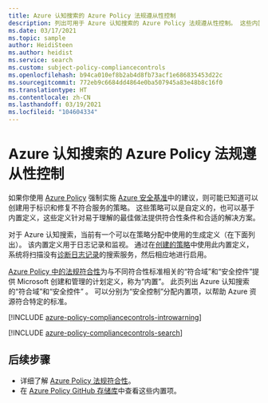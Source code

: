 ```yaml
---
title: Azure 认知搜索的 Azure Policy 法规遵从性控制
description: 列出可用于 Azure 认知搜索的 Azure Policy 法规遵从性控制。 这些内置的策略定义提供了管理 Azure 资源符合性的常用方法。
ms.date: 03/17/2021
ms.topic: sample
author: HeidiSteen
ms.author: heidist
ms.service: search
ms.custom: subject-policy-compliancecontrols
ms.openlocfilehash: b94ca010ef8b2ab4d8fb73acf1e686835453d22c
ms.sourcegitcommit: 772eb9c6684dd4864e0ba507945a83e48b8c16f0
ms.translationtype: HT
ms.contentlocale: zh-CN
ms.lasthandoff: 03/19/2021
ms.locfileid: "104604334"
---
```

# <a name="azure-policy-regulatory-compliance-controls-for-azure-cognitive-search"></a>Azure 认知搜索的 Azure Policy 法规遵从性控制

如果你使用 [Azure Policy](../governance/policy/overview.md) 强制实施 [Azure 安全基准](../security/benchmarks/introduction.md)中的建议，则可能已知道可以创建用于标识和修复不符合服务的策略。 这些策略可以是自定义的，也可以基于内置定义，这些定义针对易于理解的最佳做法提供符合性条件和合适的解决方案。

对于 Azure 认知搜索，当前有一个可以在策略分配中使用的生成定义（在下面列出）。 该内置定义用于日志记录和监视。 通过在[创建的策略](../governance/policy/assign-policy-portal.md)中使用此内置定义，系统将扫描没有[诊断日志记录](search-monitor-logs.md)的搜索服务，然后相应地进行启用。

[Azure Policy 中的法规符合性](../governance/policy/concepts/regulatory-compliance.md)为与不同符合性标准相关的“符合域”和“安全控件”提供 Microsoft 创建和管理的计划定义，称为“内置”。 此页列出 Azure 认知搜索的“符合域”和“安全控件” 。 可以分别为“安全控制”分配内置项，以帮助 Azure 资源符合特定的标准。

[!INCLUDE [azure-policy-compliancecontrols-introwarning](../../includes/policy/standards/intro-warning.md)]

[!INCLUDE [azure-policy-compliancecontrols-search](../../includes/policy/standards/byrp/microsoft.search.md)]

## <a name="next-steps"></a>后续步骤

- 详细了解 [Azure Policy 法规符合性](../governance/policy/concepts/regulatory-compliance.md)。
- 在 [Azure Policy GitHub 存储库](https://github.com/Azure/azure-policy)中查看这些内置项。
